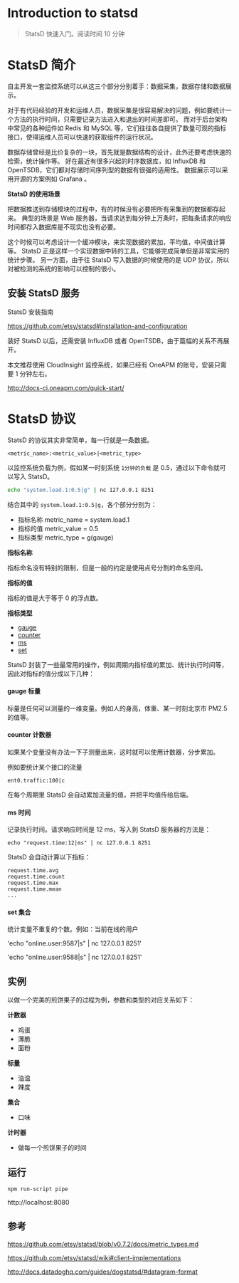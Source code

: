 # Introduction to statsd
> StatsD 快速入门。阅读时间 10 分钟

# StatsD 简介

自主开发一套监控系统可以从这三个部分分别着手：数据采集，数据存储和数据展示。

对于有代码经验的开发和运维人员，数据采集是很容易解决的问题，例如要统计一个方法的执行时间，只需要记录方法进入和退出的时间差即可。
而对于后台架构中常见的各种组件如 Redis 和 MySQL 等，它们往往各自提供了数量可观的指标接口，使得运维人员可以快速的获取组件的运行状况。

数据存储曾经是比价复杂的一块，首先就是数据结构的设计，此外还要考虑快速的检索，统计操作等。
好在最近有很多兴起的时序数据库，如 InfluxDB 和 OpenTSDB，它们都对存储时间序列型的数据有很强的适用性。
数据展示可以采用开源的方案例如 Grafana 。

**StatsD 的使用场景**

把数据推送到存储模块的过程中，有的时候没有必要把所有采集到的数据都存起来。
典型的场景是 Web 服务器，当请求达到每分钟上万条时，把每条请求的响应时间都存入数据库是不现实也没有必要。

这个时候可以考虑设计一个缓冲模块，来实现数据的累加，平均值，中间值计算等。
StatsD 正是这样一个实现数据中转的工具，它能够完成简单但是非常实用的统计步骤。
另一方面，由于往 StatsD 写入数据的时候使用的是 UDP 协议，所以对被检测的系统的影响可以控制的很小。

## 安装 StatsD 服务

StatsD 安装指南

https://github.com/etsy/statsd#installation-and-configuration

装好 StatsD 以后，还需安装 InfluxDB 或者 OpenTSDB，由于篇幅的关系不再展开。

本文推荐使用 CloudInsight 监控系统，如果已经有 OneAPM 的账号，安装只需要 1 分钟左右。

http://docs-ci.oneapm.com/quick-start/

# StatsD 协议

StatsD 的协议其实非常简单，每一行就是一条数据。

```
<metric_name>:<metric_value>|<metric_type>
```

以监控系统负载为例，假如某一时刻系统 `1分钟的负载` 是 0.5，通过以下命令就可以写入 StatsD。

```sh
echo "system.load.1:0.5|g" | nc 127.0.0.1 8251
```

结合其中的 `system.load.1:0.5|g`，各个部分分别为：

- 指标名称 metric_name  = system.load.1
- 指标的值 metric_value = 0.5
- 指标类型 metric_type  = g(gauge)

**指标名称**

指标命名没有特别的限制，但是一般的约定是使用点号分割的命名空间。

**指标的值**

指标的值是大于等于 0 的浮点数。

**指标类型**

- [gauge](gauge-标量)
- [counter](#counter-计数器)
- [ms](#ms-时间)
- [set](#set-集合)

StatsD 封装了一些最常用的操作，例如周期内指标值的累加、统计执行时间等，因此对指标的值分成以下几种：

#### gauge 标量

标量是任何可以测量的一维变量。例如人的身高，体重、某一时刻北京市 PM2.5 的值等。

#### counter 计数器

如果某个变量没有办法一下子测量出来，这时就可以使用计数器，分步累加。

例如要统计某个接口的流量

```
ent0.traffic:100|c
```

在每个周期里 StatsD 会自动累加流量的值，并把平均值传给后端。

#### ms 时间

记录执行时间。请求响应时间是 12 ms，写入到 StatsD 服务器的方法是：

```
echo "request.time:12|ms" | nc 127.0.0.1 8251
```

StatsD 会自动计算以下指标：

```
request.time.avg
request.time.count
request.time.max
request.time.mean
...
```

#### set 集合

统计变量不重复的个数。例如：当前在线的用户

'echo "online.user:9587|s" | nc 127.0.0.1 8251'

'echo "online.user:9588|s" | nc 127.0.0.1 8251'

## 实例

以做一个完美的煎饼果子的过程为例，参数和类型的对应关系如下：

**计数器**

- 鸡蛋
- 薄脆
- 面粉

**标量**

- 油温
- 辣度

**集合**

- 口味

**计时器**

- 做每一个煎饼果子的时间

## 运行

```
npm run-script pipe
```

http://localhost:8080

## 参考

https://github.com/etsy/statsd/blob/v0.7.2/docs/metric_types.md

https://github.com/etsy/statsd/wiki#client-implementations

http://docs.datadoghq.com/guides/dogstatsd/#datagram-format